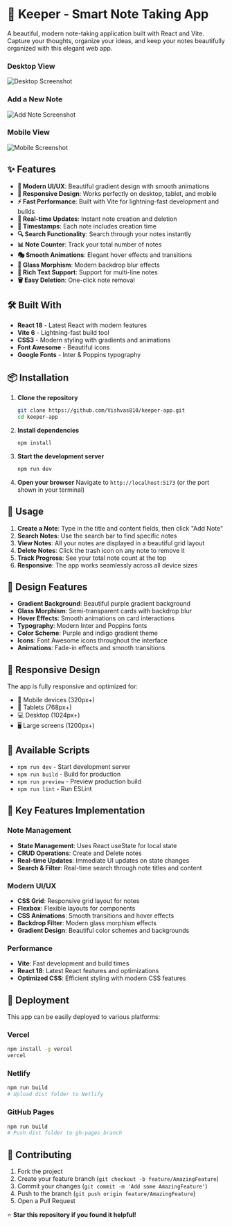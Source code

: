# 📝 Keeper - Smart Note Taking App

A beautiful, modern note-taking application built with React and Vite. Capture your thoughts, organize your ideas, and keep your notes beautifully organized with this elegant web app.

### Desktop View
![Desktop Screenshot](./public/desktop.png)

### Add a New Note
![Add Note Screenshot](./public/add-note.png)

### Mobile View
![Mobile Screenshot](./public/mobile.png)

## ✨ Features

- **🎨 Modern UI/UX**: Beautiful gradient design with smooth animations
- **📱 Responsive Design**: Works perfectly on desktop, tablet, and mobile
- **⚡ Fast Performance**: Built with Vite for lightning-fast development and builds
- **🎯 Real-time Updates**: Instant note creation and deletion
- **📅 Timestamps**: Each note includes creation time
- **🔍 Search Functionality**: Search through your notes instantly
- **📊 Note Counter**: Track your total number of notes
- **🎭 Smooth Animations**: Elegant hover effects and transitions
- **🌙 Glass Morphism**: Modern backdrop blur effects
- **📝 Rich Text Support**: Support for multi-line notes
- **🗑️ Easy Deletion**: One-click note removal


## 🛠️ Built With

- **React 18** - Latest React with modern features
- **Vite 6** - Lightning-fast build tool
- **CSS3** - Modern styling with gradients and animations
- **Font Awesome** - Beautiful icons
- **Google Fonts** - Inter & Poppins typography

## 📦 Installation

1. **Clone the repository**

   ```bash
   git clone https://github.com/Vishvas810/keeper-app.git
   cd keeper-app
   ```

2. **Install dependencies**

   ```bash
   npm install
   ```

3. **Start the development server**

   ```bash
   npm run dev
   ```

4. **Open your browser**
   Navigate to `http://localhost:5173` (or the port shown in your terminal)

## 🎯 Usage

1. **Create a Note**: Type in the title and content fields, then click "Add Note"
2. **Search Notes**: Use the search bar to find specific notes
3. **View Notes**: All your notes are displayed in a beautiful grid layout
4. **Delete Notes**: Click the trash icon on any note to remove it
5. **Track Progress**: See your total note count at the top
6. **Responsive**: The app works seamlessly across all device sizes

## 🎨 Design Features

- **Gradient Background**: Beautiful purple gradient background
- **Glass Morphism**: Semi-transparent cards with backdrop blur
- **Hover Effects**: Smooth animations on card interactions
- **Typography**: Modern Inter and Poppins fonts
- **Color Scheme**: Purple and indigo gradient theme
- **Icons**: Font Awesome icons throughout the interface
- **Animations**: Fade-in effects and smooth transitions

## 📱 Responsive Design

The app is fully responsive and optimized for:

- 📱 Mobile devices (320px+)
- 📱 Tablets (768px+)
- 💻 Desktop (1024px+)
- 🖥️ Large screens (1200px+)

## 🔧 Available Scripts

- `npm run dev` - Start development server
- `npm run build` - Build for production
- `npm run preview` - Preview production build
- `npm run lint` - Run ESLint

## 🎯 Key Features Implementation

### Note Management

- **State Management**: Uses React useState for local state
- **CRUD Operations**: Create and Delete notes
- **Real-time Updates**: Immediate UI updates on state changes
- **Search & Filter**: Real-time search through note titles and content

### Modern UI/UX

- **CSS Grid**: Responsive grid layout for notes
- **Flexbox**: Flexible layouts for components
- **CSS Animations**: Smooth transitions and hover effects
- **Backdrop Filter**: Modern glass morphism effects
- **Gradient Design**: Beautiful color schemes and backgrounds

### Performance

- **Vite**: Fast development and build times
- **React 18**: Latest React features and optimizations
- **Optimized CSS**: Efficient styling with modern CSS features

## 🚀 Deployment

This app can be easily deployed to various platforms:

### Vercel

```bash
npm install -g vercel
vercel
```

### Netlify

```bash
npm run build
# Upload dist folder to Netlify
```

### GitHub Pages

```bash
npm run build
# Push dist folder to gh-pages branch
```

## 🤝 Contributing

1. Fork the project
2. Create your feature branch (`git checkout -b feature/AmazingFeature`)
3. Commit your changes (`git commit -m 'Add some AmazingFeature'`)
4. Push to the branch (`git push origin feature/AmazingFeature`)
5. Open a Pull Request

⭐ **Star this repository if you found it helpful!**
